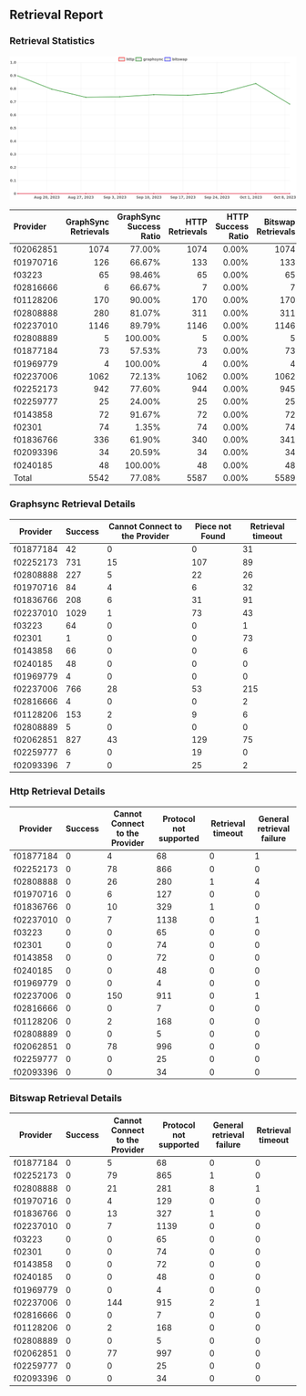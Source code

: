 ## Retrieval Report
### Retrieval Statistics
<img src="https://raw.githubusercontent.com/data-preservation-programs/filplus-checker-assets/main/filecoin-project/filecoin-plus-large-datasets/issues/2094/1696990968149.png"/>

| Provider  | GraphSync Retrievals | GraphSync Success Ratio | HTTP Retrievals | HTTP Success Ratio | Bitswap Retrievals | Bitswap Success Ratio |
| :-------- | -------------------: | ----------------------: | --------------: | -----------------: | -----------------: | --------------------: |
| f02062851 |                 1074 |                  77.00% |            1074 |              0.00% |               1074 |                 0.00% |
| f01970716 |                  126 |                  66.67% |             133 |              0.00% |                133 |                 0.00% |
| f03223    |                   65 |                  98.46% |              65 |              0.00% |                 65 |                 0.00% |
| f02816666 |                    6 |                  66.67% |               7 |              0.00% |                  7 |                 0.00% |
| f01128206 |                  170 |                  90.00% |             170 |              0.00% |                170 |                 0.00% |
| f02808888 |                  280 |                  81.07% |             311 |              0.00% |                311 |                 0.00% |
| f02237010 |                 1146 |                  89.79% |            1146 |              0.00% |               1146 |                 0.00% |
| f02808889 |                    5 |                 100.00% |               5 |              0.00% |                  5 |                 0.00% |
| f01877184 |                   73 |                  57.53% |              73 |              0.00% |                 73 |                 0.00% |
| f01969779 |                    4 |                 100.00% |               4 |              0.00% |                  4 |                 0.00% |
| f02237006 |                 1062 |                  72.13% |            1062 |              0.00% |               1062 |                 0.00% |
| f02252173 |                  942 |                  77.60% |             944 |              0.00% |                945 |                 0.00% |
| f02259777 |                   25 |                  24.00% |              25 |              0.00% |                 25 |                 0.00% |
| f0143858  |                   72 |                  91.67% |              72 |              0.00% |                 72 |                 0.00% |
| f02301    |                   74 |                   1.35% |              74 |              0.00% |                 74 |                 0.00% |
| f01836766 |                  336 |                  61.90% |             340 |              0.00% |                341 |                 0.00% |
| f02093396 |                   34 |                  20.59% |              34 |              0.00% |                 34 |                 0.00% |
| f0240185  |                   48 |                 100.00% |              48 |              0.00% |                 48 |                 0.00% |
| Total     |                 5542 |                  77.08% |            5587 |              0.00% |               5589 |                 0.00% |

### Graphsync Retrieval Details
| Provider  | Success | Cannot Connect to the Provider | Piece not Found | Retrieval timeout |
| --------- | ------- | ------------------------------ | --------------- | ----------------- |
| f01877184 | 42      | 0                              | 0               | 31                |
| f02252173 | 731     | 15                             | 107             | 89                |
| f02808888 | 227     | 5                              | 22              | 26                |
| f01970716 | 84      | 4                              | 6               | 32                |
| f01836766 | 208     | 6                              | 31              | 91                |
| f02237010 | 1029    | 1                              | 73              | 43                |
| f03223    | 64      | 0                              | 0               | 1                 |
| f02301    | 1       | 0                              | 0               | 73                |
| f0143858  | 66      | 0                              | 0               | 6                 |
| f0240185  | 48      | 0                              | 0               | 0                 |
| f01969779 | 4       | 0                              | 0               | 0                 |
| f02237006 | 766     | 28                             | 53              | 215               |
| f02816666 | 4       | 0                              | 0               | 2                 |
| f01128206 | 153     | 2                              | 9               | 6                 |
| f02808889 | 5       | 0                              | 0               | 0                 |
| f02062851 | 827     | 43                             | 129             | 75                |
| f02259777 | 6       | 0                              | 19              | 0                 |
| f02093396 | 7       | 0                              | 25              | 2                 |

### Http Retrieval Details
| Provider  | Success | Cannot Connect to the Provider | Protocol not supported | Retrieval timeout | General retrieval failure |
| --------- | ------- | ------------------------------ | ---------------------- | ----------------- | ------------------------- |
| f01877184 | 0       | 4                              | 68                     | 0                 | 1                         |
| f02252173 | 0       | 78                             | 866                    | 0                 | 0                         |
| f02808888 | 0       | 26                             | 280                    | 1                 | 4                         |
| f01970716 | 0       | 6                              | 127                    | 0                 | 0                         |
| f01836766 | 0       | 10                             | 329                    | 1                 | 0                         |
| f02237010 | 0       | 7                              | 1138                   | 0                 | 1                         |
| f03223    | 0       | 0                              | 65                     | 0                 | 0                         |
| f02301    | 0       | 0                              | 74                     | 0                 | 0                         |
| f0143858  | 0       | 0                              | 72                     | 0                 | 0                         |
| f0240185  | 0       | 0                              | 48                     | 0                 | 0                         |
| f01969779 | 0       | 0                              | 4                      | 0                 | 0                         |
| f02237006 | 0       | 150                            | 911                    | 0                 | 1                         |
| f02816666 | 0       | 0                              | 7                      | 0                 | 0                         |
| f01128206 | 0       | 2                              | 168                    | 0                 | 0                         |
| f02808889 | 0       | 0                              | 5                      | 0                 | 0                         |
| f02062851 | 0       | 78                             | 996                    | 0                 | 0                         |
| f02259777 | 0       | 0                              | 25                     | 0                 | 0                         |
| f02093396 | 0       | 0                              | 34                     | 0                 | 0                         |

### Bitswap Retrieval Details
| Provider  | Success | Cannot Connect to the Provider | Protocol not supported | General retrieval failure | Retrieval timeout |
| --------- | ------- | ------------------------------ | ---------------------- | ------------------------- | ----------------- |
| f01877184 | 0       | 5                              | 68                     | 0                         | 0                 |
| f02252173 | 0       | 79                             | 865                    | 1                         | 0                 |
| f02808888 | 0       | 21                             | 281                    | 8                         | 1                 |
| f01970716 | 0       | 4                              | 129                    | 0                         | 0                 |
| f01836766 | 0       | 13                             | 327                    | 1                         | 0                 |
| f02237010 | 0       | 7                              | 1139                   | 0                         | 0                 |
| f03223    | 0       | 0                              | 65                     | 0                         | 0                 |
| f02301    | 0       | 0                              | 74                     | 0                         | 0                 |
| f0143858  | 0       | 0                              | 72                     | 0                         | 0                 |
| f0240185  | 0       | 0                              | 48                     | 0                         | 0                 |
| f01969779 | 0       | 0                              | 4                      | 0                         | 0                 |
| f02237006 | 0       | 144                            | 915                    | 2                         | 1                 |
| f02816666 | 0       | 0                              | 7                      | 0                         | 0                 |
| f01128206 | 0       | 2                              | 168                    | 0                         | 0                 |
| f02808889 | 0       | 0                              | 5                      | 0                         | 0                 |
| f02062851 | 0       | 77                             | 997                    | 0                         | 0                 |
| f02259777 | 0       | 0                              | 25                     | 0                         | 0                 |
| f02093396 | 0       | 0                              | 34                     | 0                         | 0                 |
